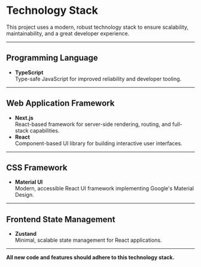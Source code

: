 # Technology Stack

This project uses a modern, robust technology stack to ensure scalability, maintainability, and a great developer experience.

---

## Programming Language

- **TypeScript**  
  Type-safe JavaScript for improved reliability and developer tooling.

---

## Web Application Framework

- **Next.js**  
  React-based framework for server-side rendering, routing, and full-stack capabilities.
- **React**  
  Component-based UI library for building interactive user interfaces.

---

## CSS Framework

- **Material UI**  
  Modern, accessible React UI framework implementing Google's Material Design.

---

## Frontend State Management

- **Zustand**  
  Minimal, scalable state management for React applications.

---

**All new code and features should adhere to this technology stack.**
